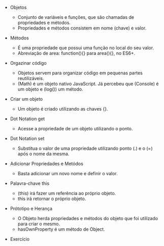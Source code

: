 * Objetos
  - Conjunto de variáveis e funções, que são chamadas de propriedades e métodos.
    <!-- 
    var pessoa = {
      nome: 'Natan',
      idade: 23,
      profissao: 'Auxiliar',
      possuiFaculdade: true,
    };

    console.log(pessoa.nome); // Natan
    console.log(pessoa.idade); // 23 
    -->
  - Propriedades e métodos consistem em nome (chave) e valor.

* Métodos
  - É uma propriedade que possui uma função no local do seu valor.
    <!-- 
    var quadrado = {
      lados: 4,
      area: function (lado) {
        return lado * lado;
      },
      perimetro: function (lado) {
        return this.lados * lado;
      },
    };

    console.log(quadrado);
    console.log(quadrado.area(5));
    console.log(quadrado.perimetro(5)); 
    -->
  - Abreviação de area: function(){} para area(){}, no ES6+.
    <!-- 
    var quadrado = {
      lados: 4,
      area(lado) {
        return lado * lado;
      },
      perimetro(lado) {
        return this.lados * lado;
      },
    };

    console.log(quadrado.area(3)); // 9
    console.log(quadrado.perimetro(3)); // 12 
    -->

* Orgazinar código
  - Objetos servem para organizar código em pequenas partes reutilizáveis.
    <!-- 
    Math.PI // 3.14
    Math.random() // número aleatório

    var pi = Math.PI
    console.log(pi) // 3.14 
    -->
  - (Math) é um objeto nativo JavaScript. Já percebeu que (Console) é um objeto e (log()) um método.

* Criar um objeto
  - Um objeto é criado utilizando as chaves {}.
    <!-- 
    var pessoa = {};
    var carro = {};

    console.log(typeof carro) // 'object' 
    -->

* Dot Notation get
  - Acesse a propriedade de um objeto utilizando o ponto.
    <!-- 
    var menu = {
      width: 800,
      height: 50,
      backgroundColor: 'red' 
    }
    var bg = menu.backgroundColor // '#red'

    console.log(bg) // red 
    -->

* Dot Notation set
  - Substitua o valor de uma propriedade utilizando ponto (.) e o (=) após o nome da mesma.
    <!-- 
    var menu = {
      width: 800,
      height: 50,
      backgroundColor: 'red',
    };

    menu.backgroundColor = 'white';
    console.log(menu.backgroundColor); // white 
    -->

* Adicionar Propriedades e Metódos
  - Basta adicionar um novo nome e definir o valor.
    <!-- 
    var menu = {
      width: 800,
    };

    menu.height = 50;
    menu.position = 'fixed'; 
    -->

* Palavra-chave this
  - (this) irá fazer um referência ao próprio objeto.
    <!-- 
    var height = 120
    var menu = {
      width: 800,
      height: 50,
      metadeHeight(){
        return this.height / 2
      }
    }

    console.log(menu.metadeHeight()) // 25
    // sem o this, seria 60 
    -->
  - this irá retornar o próprio objeto.

* Prótotipo e Herança
  - O Objeto herda propriedades e métodos do objeto que foi utilizado para criar o mesmo.
    <!-- 
    var menu = {
      width : 700,
    }

    console.log(menu.hasOwnProperty('width'))
    console.log(menu.hasOwnProperty('height'))
    -->
  - hasOwnProperty é um método de Object.

* Exercício
  <!-- 
  // Crie um objeto com seus dados pessoais
  // Deve possuir pelo menos duas propriedades nome e sobrenome
  var dadosPessoais = {
    nome: 'Natan',
    sobrenome: 'Silva',
  };
  console.log(dadosPessoais); // Retorna: {nome: 'Natan', sobrenome: 'Silva'}

  // Crie um método no objeto anterior que mostre seu nome completo
  dadosPessoais.nomeCompleto = function () {
    return `${this.nome} ${this.sobrenome}`;
  };
  console.log(dadosPessoais.nomeCompleto()); // Retorna: Natan Silva

  // Modifique o valor da propriedade preco para 3000
  var carro = {
    preco: 1000,
    portas: 4,
    marca: 'Audi',
  };
  carro.preco = 3000;
  console.log(carro.preco); // Retorna: 3000

  // Crie um objeto de um cachorro que represente um labrador, preto com 10 anos, que late ao ver um homem
  var cachorro = {
    raca: 'Labrador',
    cor: 'preto',
    idade: 10,
    latir(ver) {
      if (ver === 'homem') {
        return console.log('Cachorro está latindo');
      } else {
        return console.log('Cachorro não latiu');
      }
    },
  };
  console.log(cachorro.latir('homem')); // Retorna: Cachorro está latindo 
  -->

